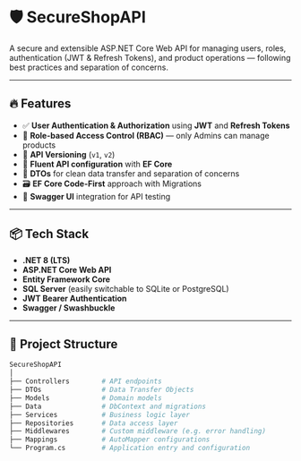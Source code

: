 # 🛡️ SecureShopAPI

A secure and extensible ASP.NET Core Web API for managing users, roles, authentication (JWT & Refresh Tokens), and product operations — following best practices and separation of concerns.

---

## 🔥 Features

- ✅ **User Authentication & Authorization** using **JWT** and **Refresh Tokens**
- 🔐 **Role-based Access Control (RBAC)** — only Admins can manage products
- 🔁 **API Versioning** (`v1`, `v2`)
- 🎯 **Fluent API configuration** with **EF Core**
- 🧼 **DTOs** for clean data transfer and separation of concerns
- 🗃️ **EF Core Code-First** approach with Migrations
- 🧪 **Swagger UI** integration for API testing

---

## 📦 Tech Stack

- **.NET 8 (LTS)**
- **ASP.NET Core Web API**
- **Entity Framework Core**
- **SQL Server** (easily switchable to SQLite or PostgreSQL)
- **JWT Bearer Authentication**
- **Swagger / Swashbuckle**

---

## 📁 Project Structure

```bash
SecureShopAPI
│
├── Controllers        # API endpoints
├── DTOs               # Data Transfer Objects
├── Models             # Domain models
├── Data               # DbContext and migrations
├── Services           # Business logic layer
├── Repositories       # Data access layer
├── Middlewares        # Custom middleware (e.g. error handling)
├── Mappings           # AutoMapper configurations
└── Program.cs         # Application entry and configuration
